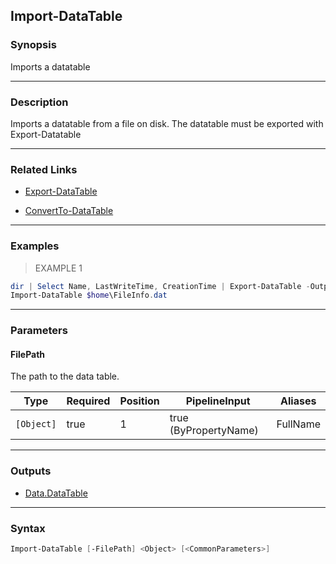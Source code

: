 Import-DataTable
----------------

### Synopsis
Imports a datatable

---

### Description

Imports a datatable from a file on disk.  The datatable must be exported with Export-Datatable

---

### Related Links
* [Export-DataTable](Export-DataTable)

* [ConvertTo-DataTable](ConvertTo-DataTable)

---

### Examples
> EXAMPLE 1

```PowerShell
dir | Select Name, LastWriteTime, CreationTime | Export-DataTable -OutputPath $home\FileInfo.dat
Import-DataTable $home\FileInfo.dat
```

---

### Parameters
#### **FilePath**
The path to the data table.

|Type      |Required|Position|PipelineInput        |Aliases |
|----------|--------|--------|---------------------|--------|
|`[Object]`|true    |1       |true (ByPropertyName)|FullName|

---

### Outputs
* [Data.DataTable](https://learn.microsoft.com/en-us/dotnet/api/System.Data.DataTable)

---

### Syntax
```PowerShell
Import-DataTable [-FilePath] <Object> [<CommonParameters>]
```
